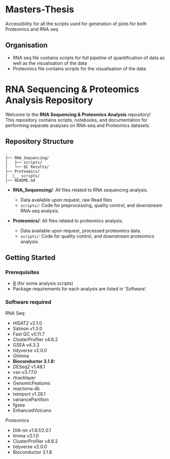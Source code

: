 # Masters-Thesis
Accessibility for all the scripts used for generation of plots for both Proteomics and RNA seq
## Organisation
- RNA seq file contains scripts for full pipeline of quantification of data as well as the visualisation of the data
- Proteomics file contains scripts for the visualisation of the data
# RNA Sequencing & Proteomics Analysis Repository

Welcome to the **RNA Sequencing & Proteomics Analysis** repository!  
This repository contains scripts, notebooks, and documentation for performing separate analyses on RNA-seq and Proteomics datasets.

## Repository Structure

```
.
├── RNA_Sequencing/
│   ├── scripts/
│   └── QC Results/
├── Proteomics/
│  |__ scripts/
|── README.md
```

- **RNA_Sequencing/**: All files related to RNA sequencing analysis.
  - Data available upon request, raw Read files
  - `scripts/`: Code for preprocessing, quality control, and downstream RNA-seq analysis.
  
- **Proteomics/**: All files related to proteomics analysis.
  - Data available upon request, processed proteomics data.
  - `scripts/`: Code for  quality control, and downstream proteomics analysis.

## Getting Started

### Prerequisites

- [R](https://www.r-project.org/) (for some analysis scripts)
- Package requirements for each analysis are listed in 'Software'.

### Software required
RNA Seq:
- HISAT2 v2.1.0
- Salmon v1.3.0
- Fast QC v0.11.7
- ClusterProfiler v4.6.2
- GSEA v4.3.3
- tidyverse v2.0.0
- Glimma
- ****Bioconductor** 3.1.8:**
- DESeq2 v1.48.1
- vsn v3.77.0
- rtracklayer
- GenomicFeatures
- reactome.db
- tximport v1.26.1
- variancePartition
- fgsea
- EnhancedVolcano

Proteomics
- DIA-nn v1.8.1/2.0.1
- limma v3.1.0
- ClusterProfiler v4.6.2
- tidyverse v2.0.0
- Bioconductor 3.1.8

